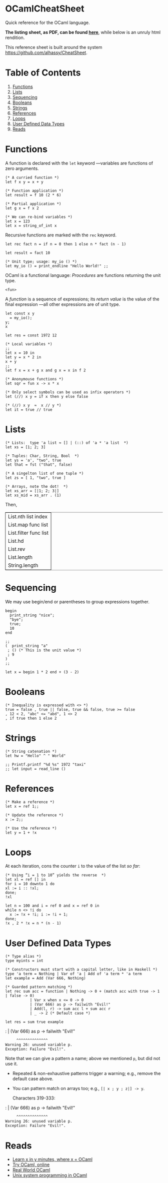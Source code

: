<h1> OCamlCheatSheet </h1>

Quick reference for the OCaml language.

**The listing sheet, as PDF, can be found
[here](<https://github.com/alhassy/OCamlCheatSheet/blob/master/CheatSheet.pdf>)**,
while below is an unruly html rendition.

This reference sheet is built around the system
<https://github.com/alhassy/CheatSheet>.


# Table of Contents

1.  [Functions](#org2eabb59)
2.  [Lists](#orge4e635a)
3.  [Sequencing](#org1e50934)
4.  [Booleans](#org857f4fd)
5.  [Strings](#orgbb5088c)
6.  [References](#orgfbcc78f)
7.  [Loops](#org9913d72)
8.  [User Defined Data Types](#org055e817)
9.  [Reads](#org215f1de)












<a id="org2eabb59"></a>

# Functions

A function is declared with the `let` keyword
&#x2014;variables are functions of zero arguments.

    (* A curried function *)
    let f x y = x + y

    (* Function application *)
    let result = f 10 (2 * 6)

    (* Partial application *)
    let g x = f x 2

    (* We can re-bind variables *)
    let x = 123
    let x = string_of_int x

Recursive functions are marked with the `rec` keyword.

    let rec fact n = if n = 0 then 1 else n * fact (n - 1)

    let result = fact 10

    (* Unit type; usage: my_io () *)
    let my_io () = print_endline "Hello World!" ;;

OCaml is a functional language: *Procedures* are functions
returning the unit type.

    <fun>

A *function* is a sequence of expressions; its *return value*
is the value of the final expression &#x2014;all other expressions
are of unit type.

    let const x y
      = my_io();
	y;
	x

    let res = const 1972 12

    (* Local variables *)
    ;;
    let x = 10 in
    let y = x * 2 in
    x + y
    ;;
    let f x = x + g x and g x = x in f 2

    (* Anonymouse functions *)
    let sqr = fun x -> x * x

    (* Only select symbols can be used as infix operators *)
    let (//) x y = if x then y else false

    (* (//) x y  ≈  x // y *)
    let it = true // true


<a id="orge4e635a"></a>

# Lists

    (* Lists:  type 'a list ≈ [] | (::) of 'a * 'a list  *)
    let xs = [1; 2; 3]

    (* Tuples: Char, String, Bool  *)
    let ys = 'a', "two", true
    let that = fst ("that", false)

    (* A singelton list of one tuple *)
    let zs = [ 1, "two", true ]

    (* Arrays, note the dot!  *)
    let xs_arr = [|1; 2; 3|]
    let xs_mid = xs_arr . (1)

Then,

<table border="2" cellspacing="0" cellpadding="6" rules="groups" frame="hsides">


<colgroup>
<col  class="org-left" />
</colgroup>
<tbody>
<tr>
<td class="org-left">List.nth list index</td>
</tr>


<tr>
<td class="org-left">List.map func list</td>
</tr>


<tr>
<td class="org-left">List.filter func list</td>
</tr>


<tr>
<td class="org-left">List.hd</td>
</tr>


<tr>
<td class="org-left">List.rev</td>
</tr>


<tr>
<td class="org-left">List.length</td>
</tr>


<tr>
<td class="org-left">String.length</td>
</tr>
</tbody>
</table>


<a id="org1e50934"></a>

# Sequencing

We may use begin/end or parentheses to group
expressions together.

    begin
      print_string "nice";
      "bye";
      true;
      10
    end

    ;;
    (  print_string "a"
     ; () (* This is the unit value *)
     ; 9
    )
    ;;

    let x = begin 1 * 2 end + (3 - 2)


<a id="org857f4fd"></a>

# Booleans

    (* Inequality is expressed with <> *)
    true = false , true || false, true && false, true >= false
    , 12 < 2, "abc" <= "abd", 1 <> 2
    , if true then 1 else 2


<a id="orgbb5088c"></a>

# Strings

    (* String catenation *)
    let hw = "Hello" ^ " World"

    ;; Printf.printf "%d %s" 1972 "taxi"
    ;; let input = read_line ()


<a id="orgfbcc78f"></a>

# References

    (* Make a reference *)
    let x = ref 1;;

    (* Update the reference *)
    x := 2;;

    (* Use the reference *)
    let y = 1 + !x


<a id="org9913d72"></a>

# Loops

At each iteration, cons the counter `i` to
the value of the list *so far*:

    (* Using “i = 1 to 10” yields the reverse  *)
    let xl = ref [] in
    for i = 10 downto 1 do
    xl := i :: !xl;
    done;
    !xl

    let n = 100 and i = ref 0 and x = ref 0 in
    while n <> !i do
      x := !x + !i; i := !i + 1;
    done;
    !x , 2 * !x = n * (n - 1)


<a id="org055e817"></a>

# User Defined Data Types

    (* Type alias *)
    type myints = int

    (* Constructors must start with a capital letter, like in Haskell *)
    type 'a term = Nothing | Var of 'a | Add of 'a term * 'a term
    let example = Add (Var 666, Nothing)

    (* Guarded pattern matching *)
    let rec sum acc = function | Nothing -> 0 + (match acc with true -> 1 | false -> 0)
		       | Var x when x <= 0 -> 0
		       | (Var 666) as p -> failwith "Evil!"
		       | Add(l, r) -> sum acc l + sum acc r
		       | _ -> 2 (* Default case *)

    let res = sum true example

:		       | (Var 666) as p -> failwith "Evil!"

		 ^^^^^^^^^^^^^^
    Warning 26: unused variable p.
    Exception: Failure "Evil!".

Note that we can give a pattern a name; above we mentioned `p`,
but did not use it.

-   Repeated & non-exhaustive patterns trigger a warning; e.g., remove the default case above.

-   You can pattern match on arrays too; e.g.,
    `[| x ; y ; z|] -> y`.

    Characters 319-333:

:		       | (Var 666) as p -> failwith "Evil!"

		 ^^^^^^^^^^^^^^
    Warning 26: unused variable p.
    Exception: Failure "Evil!".


<a id="org215f1de"></a>

# Reads

-   [Learn x in y minutes, where x = OCaml](https://learnxinyminutes.com/docs/ocaml/)
-   [Try OCaml, online](https://try.ocamlpro.com/)
-   [Real World OCaml](https://realworldocaml.org/)
-   [Unix system programming in OCaml](http://ocaml.github.io/ocamlunix/?ref=hackr.io)
